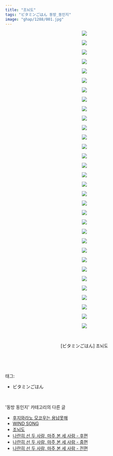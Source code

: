 ```yaml
---
title: "조뇌도"
tags: "ビタミンごはん 동방_동인지"
image: "ghap/1288/001.jpg"
---
```

<div class="article">
<p style="text-align: center; clear: none; float: none;"><img src="{{ site.nasurl }}/ghap/1288/001.jpg"/></p>
<p style="text-align: center; clear: none; float: none;"><img src="{{ site.nasurl }}/ghap/1288/002.jpg"/></p>
<p style="text-align: center; clear: none; float: none;"><img src="{{ site.nasurl }}/ghap/1288/003.jpg"/></p>
<p style="text-align: center; clear: none; float: none;"><img src="{{ site.nasurl }}/ghap/1288/004.jpg"/></p>
<p style="text-align: center; clear: none; float: none;"><img src="{{ site.nasurl }}/ghap/1288/005.jpg"/></p>
<p style="text-align: center; clear: none; float: none;"><img src="{{ site.nasurl }}/ghap/1288/006.jpg"/></p>
<p style="text-align: center; clear: none; float: none;"><img src="{{ site.nasurl }}/ghap/1288/007.jpg"/></p>
<p style="text-align: center; clear: none; float: none;"><img src="{{ site.nasurl }}/ghap/1288/008.jpg"/></p>
<p style="text-align: center; clear: none; float: none;"><img src="{{ site.nasurl }}/ghap/1288/009.jpg"/></p>
<p style="text-align: center; clear: none; float: none;"><img src="{{ site.nasurl }}/ghap/1288/010.jpg"/></p>
<p style="text-align: center; clear: none; float: none;"><img src="{{ site.nasurl }}/ghap/1288/011.jpg"/></p>
<p style="text-align: center; clear: none; float: none;"><img src="{{ site.nasurl }}/ghap/1288/012.jpg"/></p>
<p style="text-align: center; clear: none; float: none;"><img src="{{ site.nasurl }}/ghap/1288/013.jpg"/></p>
<p style="text-align: center; clear: none; float: none;"><img src="{{ site.nasurl }}/ghap/1288/014.jpg"/></p>
<p style="text-align: center; clear: none; float: none;"><img src="{{ site.nasurl }}/ghap/1288/015.jpg"/></p>
<p style="text-align: center; clear: none; float: none;"><img src="{{ site.nasurl }}/ghap/1288/016.jpg"/></p>
<p style="text-align: center; clear: none; float: none;"><img src="{{ site.nasurl }}/ghap/1288/017.jpg"/></p>
<p style="text-align: center; clear: none; float: none;"><img src="{{ site.nasurl }}/ghap/1288/018.jpg"/></p>
<p style="text-align: center; clear: none; float: none;"><img src="{{ site.nasurl }}/ghap/1288/019.jpg"/></p>
<p style="text-align: center; clear: none; float: none;"><img src="{{ site.nasurl }}/ghap/1288/020.jpg"/></p>
<p style="text-align: center; clear: none; float: none;"><img src="{{ site.nasurl }}/ghap/1288/021.jpg"/></p>
<p style="text-align: center; clear: none; float: none;"><img src="{{ site.nasurl }}/ghap/1288/022.jpg"/></p>
<p style="text-align: center; clear: none; float: none;"><img src="{{ site.nasurl }}/ghap/1288/023.jpg"/></p>
<p style="text-align: center; clear: none; float: none;"><img src="{{ site.nasurl }}/ghap/1288/024.jpg"/></p>
<p style="text-align: center; clear: none; float: none;"><img src="{{ site.nasurl }}/ghap/1288/025.jpg"/></p>
<p style="text-align: center; clear: none; float: none;"><img src="{{ site.nasurl }}/ghap/1288/026.jpg"/></p>
<p style="text-align: center; clear: none; float: none;"><img src="{{ site.nasurl }}/ghap/1288/027.jpg"/></p>
<p style="text-align: center; clear: none; float: none;"><img src="{{ site.nasurl }}/ghap/1288/028.jpg"/></p>
<p style="text-align: center; clear: none; float: none;"><img src="{{ site.nasurl }}/ghap/1288/029.jpg"/></p>
<p style="text-align: center; clear: none; float: none;"><img src="{{ site.nasurl }}/ghap/1288/030.jpg"/></p>
<p style="text-align: center; clear: none; float: none;"><img src="{{ site.nasurl }}/ghap/1288/031.jpg"/></p>
<p style="text-align: center; clear: none; float: none;"><img src="{{ site.nasurl }}/ghap/1288/032.jpg"/></p>
<p style="text-align: center; clear: none; float: none;"><br/></p>
<p style="text-align: center; clear: none; float: none;">[ビタミンごはん] 조뇌도</p>
<p><br/></p>
</div><br/>
<div class="tagTrail">
<p>태그: </p>
<ul>
<li>ビタミンごはん</li>
</ul>
</div><br/>
<div class="another">
<p>'동방 동인지' 카테고리의 다른 글</p>
<ul>
<li><a href="/2016-08-01-ghap_1290">후지와라노 모코우는 용납못해</a></li>
<li><a href="/2016-08-01-ghap_1289">WIND SONG</a></li>
<li><a href="/2016-08-01-ghap_1288">조뇌도</a></li>
<li><a href="/2016-08-01-ghap_1287">나란히 선 두 사람, 마주 본 세 사람 - 후편</a></li>
<li><a href="/2016-08-01-ghap_1286">나란히 선 두 사람, 마주 본 세 사람 - 중편</a></li>
<li><a href="/2016-08-01-ghap_1285">나란히 선 두 사람, 마주 본 세 사람 - 전편</a></li>
</ul>
</div><br/>
<div class="cb_module cb_fluid">
<div class="cb_wrt cb_profile">
</div><!-- commentList close -->
</div><br/>
